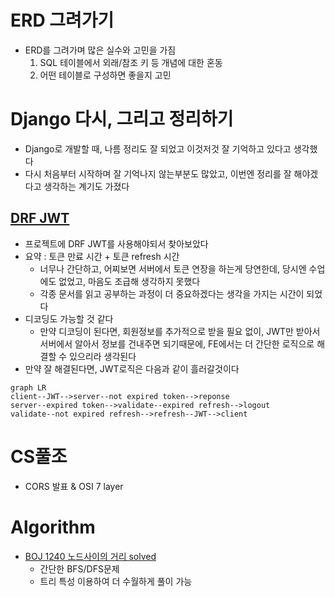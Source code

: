 # ERD 그려가기
- ERD를 그려가며 많은 실수와 고민을 가짐
    1. SQL 테이블에서 외래/참조 키 등 개념에 대한 혼동
    2. 어떤 테이블로 구성하면 좋을지 고민

# Django 다시, 그리고 정리하기
- Django로 개발할 때, 나름 정리도 잘 되었고 이것저것 잘 기억하고 있다고 생각했다
- 다시 처음부터 시작하며 잘 기억나지 않는부분도 많았고, 이번엔 정리를 잘 해야겠다고 생각하는 계기도 가졌다

## [DRF JWT](https://jpadilla.github.io/django-rest-framework-jwt/)
- 프로젝트에 DRF JWT를 사용해야되서 찾아보았다
- 요약 : 토큰 만료 시간 + 토큰 refresh 시간
    - 너무나 간단하고, 어찌보면 서버에서 토큰 연장을 하는게 당연한데, 당시엔 수업에도 없었고, 마음도 조급해 생각하지 못했다
    - 각종 문서를 읽고 공부하는 과정이 더 중요하겠다는 생각을 가지는 시간이 되었다
- 디코딩도 가능할 것 같다
    - 만약 디코딩이 된다면, 회원정보를 추가적으로 받을 필요 없이, JWT만 받아서 서버에서 알아서 정보를 건내주면 되기때문에, FE에서는 더 간단한 로직으로 해결할 수 있으리라 생각된다
- 만약 잘 해결된다면, JWT로직은 다음과 같이 흘러갈것이다

```mermaid
graph LR
client--JWT-->server--not expired token-->reponse
server--expired token-->validate--expired refresh-->logout
validate--not expired refresh-->refresh--JWT-->client

```

# CS풀조
- CORS 발표 & OSI 7 layer

# Algorithm
- [BOJ 1240 노드사이의 거리 solved](https://github.com/mintropy/baekjoon_py/blob/master/1000/1200/1240.py)
    - 간단한 BFS/DFS문제
    - 트리 특성 이용하여 더 수월하게 풀이 가능